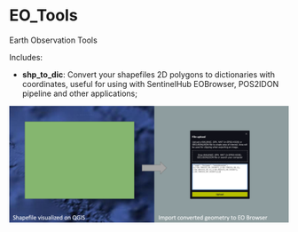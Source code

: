 # EO_Tools
Earth Observation Tools

Includes:
 - **shp_to_dic**: Convert your shapefiles 2D polygons to dictionaries with coordinates, useful for using with SentinelHub EOBrowser, POS2IDON pipeline and other applications;
 
![shp_to_dic_fig-1](figs/shp_to_dic_fig.png)
